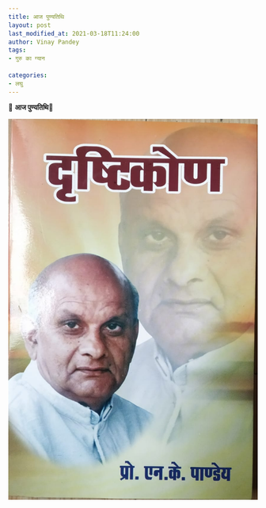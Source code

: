 ```yaml
---
title: आज पुण्यतिथि
layout: post
last_modified_at: 2021-03-18T11:24:00
author: Vinay Pandey
tags:
- गुरु का ग्यान

categories:
- लघु
---
```

🌷 **आज पुण्यतिथि**🌷


![IMG-20210318-WA0010.jpg](/images/IMG-20210318-WA0010.jpg)

